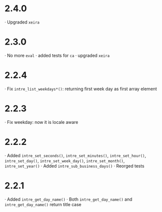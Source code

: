 # 2.4.0

· Upgraded `xeira`

# 2.3.0

· No more `eval`
· added tests for `ca`
· upgraded `xeira`

# 2.2.4

· Fix `intre_list_weekdays*()`: returning first week day as first array element

# 2.2.3

· Fix weekday: now it is locale aware

# 2.2.2

· Added `intre_set_seconds()`, `intre_set_minutes()`, `intre_set_hour()`, `intre_set_day()`, `intre_set_week_day()`, `intre_set_month()`, `intre_set_year()`
· Added `intre_sub_business_days()`
· Reorged tests

# 2.2.1

· Added `intre_get_day_name()`
· Both `intre_get_day_name()` and `intre_get_day_name()` return title case